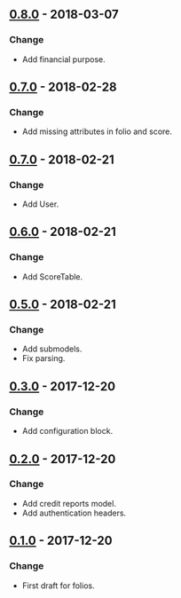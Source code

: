 ## [0.8.0](https://github.com/NebulaFintech/arbol_financiero_ruby/releases/tag/v0.8.0) - 2018-03-07
### Change
- Add financial purpose.
## [0.7.0](https://github.com/NebulaFintech/arbol_financiero_ruby/releases/tag/v0.7.0) - 2018-02-28
### Change
- Add missing attributes in folio and score.
## [0.7.0](https://github.com/NebulaFintech/arbol_financiero_ruby/releases/tag/v0.6.0) - 2018-02-21
### Change
- Add User.
## [0.6.0](https://github.com/NebulaFintech/arbol_financiero_ruby/releases/tag/v0.6.0) - 2018-02-21
### Change
- Add ScoreTable.
## [0.5.0](https://github.com/NebulaFintech/arbol_financiero_ruby/releases/tag/v0.5.0) - 2018-02-21
### Change
- Add submodels.
- Fix parsing.
## [0.3.0](https://github.com/NebulaFintech/arbol_financiero_ruby/releases/tag/v0.3.0) - 2017-12-20
### Change
- Add configuration block.
## [0.2.0](https://github.com/NebulaFintech/arbol_financiero_ruby/releases/tag/v0.2.0) - 2017-12-20
### Change
- Add credit reports model.
- Add authentication headers.
## [0.1.0](https://github.com/NebulaFintech/arbol_financiero_ruby/releases/tag/v0.1.0) - 2017-12-20
### Change
- First draft for folios.